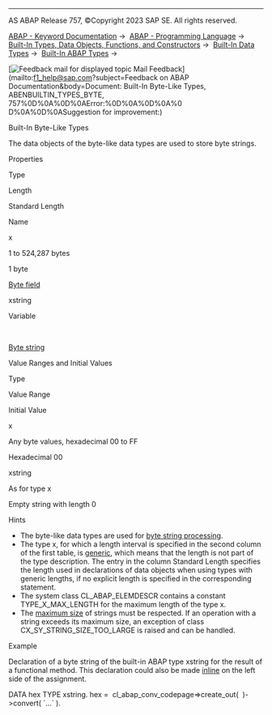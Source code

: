   

* * *

AS ABAP Release 757, ©Copyright 2023 SAP SE. All rights reserved.

[ABAP - Keyword Documentation](https://help.sap.com/doc/abapdocu_757_index_htm/7.57/en-US/abenabap.htm) →  [ABAP - Programming Language](https://help.sap.com/doc/abapdocu_757_index_htm/7.57/en-US/abenabap_reference.htm) →  [Built-In Types, Data Objects, Functions, and Constructors](https://help.sap.com/doc/abapdocu_757_index_htm/7.57/en-US/abenbuilt_in.htm) →  [Built-In Data Types](https://help.sap.com/doc/abapdocu_757_index_htm/7.57/en-US/abenbuilt_in_types.htm) →  [Built-In ABAP Types](https://help.sap.com/doc/abapdocu_757_index_htm/7.57/en-US/abenbuilt_in_types_complete.htm) → 

 [![](Mail.gif?object=Mail.gif&sap-language=EN "Feedback mail for displayed topic") Mail Feedback](mailto:f1_help@sap.com?subject=Feedback on ABAP Documentation&body=Document: Built-In Byte-Like Types, ABENBUILTIN_TYPES_BYTE, 757%0D%0A%0D%0AError:%0D%0A%0D%0A%0
D%0A%0D%0ASuggestion for improvement:)

Built-In Byte-Like Types

The data objects of the byte-like data types are used to store byte strings.

Properties

Type

Length

Standard Length

Name

x

1 to 524,287 bytes

1 byte

[Byte field](https://help.sap.com/doc/abapdocu_757_index_htm/7.57/en-US/abenbyte_field_glosry.htm "Glossary Entry")

xstring

Variable

 

[Byte string](https://help.sap.com/doc/abapdocu_757_index_htm/7.57/en-US/abenbyte_string_glosry.htm "Glossary Entry")

Value Ranges and Initial Values

Type

Value Range

Initial Value

x

Any byte values, hexadecimal 00 to FF

Hexadecimal 00

xstring

As for type x

Empty string with length 0

Hints

-   The byte-like data types are used for [byte string processing](https://help.sap.com/doc/abapdocu_757_index_htm/7.57/en-US/abenabap_data_string.htm).
-   The type x, for which a length interval is specified in the second column of the first table, is [generic](https://help.sap.com/doc/abapdocu_757_index_htm/7.57/en-US/abenbuilt_in_types_generic.htm), which means that the length is not part of the type description. The entry in the column Standard Length specifies the length used in declarations of data objects when using types with generic lengths, if no explicit length is specified in the corresponding statement.
-   The system class CL\_ABAP\_ELEMDESCR contains a constant TYPE\_X\_MAX\_LENGTH for the maximum length of the type x.
-   The [maximum size](https://help.sap.com/doc/abapdocu_757_index_htm/7.57/en-US/abenmemory_consumption_2.htm) of strings must be respected. If an operation with a string exceeds its maximum size, an exception of class CX\_SY\_STRING\_SIZE\_TOO\_LARGE is raised and can be handled.

Example

Declaration of a byte string of the built-in ABAP type xstring for the result of a functional method. This declaration could also be made [inline](https://help.sap.com/doc/abapdocu_757_index_htm/7.57/en-US/abeninline_declarations.htm) on the left side of the assignment.

DATA hex TYPE xstring.
hex =  cl\_abap\_conv\_codepage=>create\_out(  )->convert( \`...\` ).